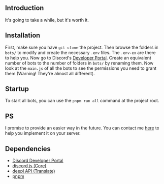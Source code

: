 ## Introduction

It's going to take a while, but it's worth it.

## Installation

First, make sure you have `git clone` the project.
Then browse the folders in `bots/` to modify and create the necessary `.env` files. The `.env-ex` are there to help you.
Now go to Discord's [Developer Portal](https://discord.com/developers/applications). Create an equivalent number of bots to the number of folders in `bots/` by renaming them. Now look at the `main.js` of all the bots to see the permissions you need to grant them (Warning! They're almost all different).

## Startup

To start all bots, you can use the `pnpm run all` command at the project root.

## PS

I promise to provide an easier way in the future. You can contact me [here](mailto:pro.boudjemline@gmail.com) to help you implement it on your server.

## Dependencies

-   [Discord Developer Portal](https://discord.com/developers/)
-   [discord.js (Core)](https://discord.js.org/)
-   [deepl API (Translate)](https://developers.deepl.com/docs)
-   [pnpm](https://pnpm.io/)
